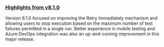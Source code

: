 ### [Highlights from v8.1.0](https://docs.katalon.com/katalon-studio/new/what-is-new.html)

Version 8.1.0 focused on improving the Retry Immediately mechanism and allowing users to stop execution based on the maximum number of test failures permitted in a single run. Better experience in mobile testing and Azure DevOps integration was also an up-and-coming improvement in this major release.

